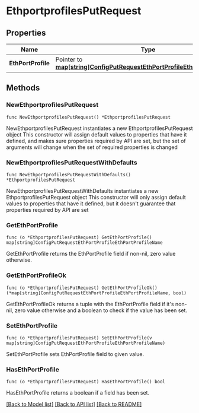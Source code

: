 # EthportprofilesPutRequest

## Properties

Name | Type | Description | Notes
------------ | ------------- | ------------- | -------------
**EthPortProfile** | Pointer to [**map[string]ConfigPutRequestEthPortProfileEthPortProfileName**](ConfigPutRequestEthPortProfileEthPortProfileName.md) |  | [optional] 

## Methods

### NewEthportprofilesPutRequest

`func NewEthportprofilesPutRequest() *EthportprofilesPutRequest`

NewEthportprofilesPutRequest instantiates a new EthportprofilesPutRequest object
This constructor will assign default values to properties that have it defined,
and makes sure properties required by API are set, but the set of arguments
will change when the set of required properties is changed

### NewEthportprofilesPutRequestWithDefaults

`func NewEthportprofilesPutRequestWithDefaults() *EthportprofilesPutRequest`

NewEthportprofilesPutRequestWithDefaults instantiates a new EthportprofilesPutRequest object
This constructor will only assign default values to properties that have it defined,
but it doesn't guarantee that properties required by API are set

### GetEthPortProfile

`func (o *EthportprofilesPutRequest) GetEthPortProfile() map[string]ConfigPutRequestEthPortProfileEthPortProfileName`

GetEthPortProfile returns the EthPortProfile field if non-nil, zero value otherwise.

### GetEthPortProfileOk

`func (o *EthportprofilesPutRequest) GetEthPortProfileOk() (*map[string]ConfigPutRequestEthPortProfileEthPortProfileName, bool)`

GetEthPortProfileOk returns a tuple with the EthPortProfile field if it's non-nil, zero value otherwise
and a boolean to check if the value has been set.

### SetEthPortProfile

`func (o *EthportprofilesPutRequest) SetEthPortProfile(v map[string]ConfigPutRequestEthPortProfileEthPortProfileName)`

SetEthPortProfile sets EthPortProfile field to given value.

### HasEthPortProfile

`func (o *EthportprofilesPutRequest) HasEthPortProfile() bool`

HasEthPortProfile returns a boolean if a field has been set.


[[Back to Model list]](../README.md#documentation-for-models) [[Back to API list]](../README.md#documentation-for-api-endpoints) [[Back to README]](../README.md)


